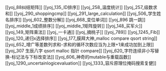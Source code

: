 [[yoj_88纠结矩阵]]
[[yoj_135_ID排序]]
[[yoj_258_温度统计]]
[[yoj_257_级数求和]]
[[yoj_290_shoppingcmp]]
[[yoj_291_large_calculation]]
[[yoj_506_学生姓名排序]]
[[yoj_602_整数分解]]
[[yoj_668_变位单词]]
[[yoj_896 跳一跳]]
[[yoj_middle_1成绩排序]]
[[yoj_middle_1矩阵旋转]]
[[yoj_148_买军火]]
[[yoj_149_矩阵乘法]]
[[yoj_一卡通]]
[[yoj_摘桃子]]
[[yoj_789]]
[[yoj_1245_Fib]]
[[yoj_120_递归x选择排序]]
[[yoj_177_膜拜大神_malloc compare qsort string]]
[[yoj_652_增广等差数列求和-求和的循环次数应当为上限+1来成功加到上限]]
[[yoj_307 生辰八字 qsort malloc 指针 compare]]
[[yoj_620_字符连续非小写替换-标记法与下标改变法]]
[[yoj_606_神奇的mutable与重载函数]]
[[yoj_1290_uncertainlogicevaluation]]
[[yoj_1333_容斥原理位掩码搜索复健]]